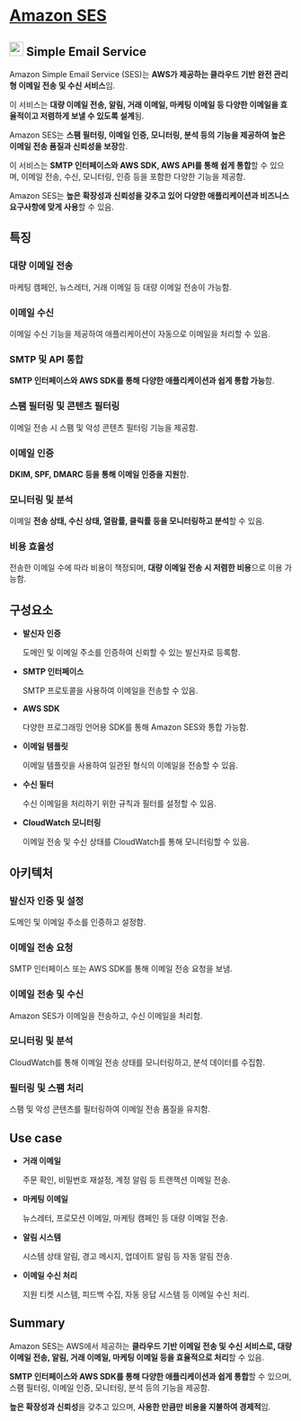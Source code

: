 # [Amazon SES](https://docs.aws.amazon.com/ko_kr/ses/latest/dg/Welcome.html)


## <img src = "https://github.com/user-attachments/assets/30d153c2-504c-4da9-8322-071ad0fcb7f4" width = "25" height = "25"> Simple Email Service

Amazon Simple Email Service (SES)는 **AWS가 제공하는 클라우드 기반 완전 관리형 이메일 전송 및 수신 서비스**임. 

이 서비스는 **대량 이메일 전송, 알림, 거래 이메일, 마케팅 이메일 등 다양한 이메일을 효율적이고 저렴하게 보낼 수 있도록 설계**됨. 

Amazon SES는 **스팸 필터링, 이메일 인증, 모니터링, 분석 등의 기능을 제공하여 높은 이메일 전송 품질과 신뢰성을 보장**함.

이 서비스는 **SMTP 인터페이스와 AWS SDK, AWS API를 통해 쉽게 통합**할 수 있으며, 이메일 전송, 수신, 모니터링, 인증 등을 포함한 다양한 기능을 제공함. 

Amazon SES는 **높은 확장성과 신뢰성을 갖추고 있어 다양한 애플리케이션과 비즈니스 요구사항에 맞게 사용**할 수 있음.

## 특징

### 대량 이메일 전송

마케팅 캠페인, 뉴스레터, 거래 이메일 등 대량 이메일 전송이 가능함.

### 이메일 수신

이메일 수신 기능을 제공하여 애플리케이션이 자동으로 이메일을 처리할 수 있음.

### SMTP 및 API 통합

**SMTP 인터페이스와 AWS SDK를 통해 다양한 애플리케이션과 쉽게 통합 가능**함.

### 스팸 필터링 및 콘텐츠 필터링

이메일 전송 시 스팸 및 악성 콘텐츠 필터링 기능을 제공함.

### 이메일 인증

**DKIM, SPF, DMARC 등을 통해 이메일 인증을 지원**함.

### 모니터링 및 분석

이메일 **전송 상태, 수신 상태, 열람률, 클릭률 등을 모니터링하고 분석**할 수 있음.

### 비용 효율성

전송한 이메일 수에 따라 비용이 책정되며, **대량 이메일 전송 시 저렴한 비용**으로 이용 가능함.

## 구성요소

* **발신자 인증**

    도메인 및 이메일 주소를 인증하여 신뢰할 수 있는 발신자로 등록함.

* **SMTP 인터페이스**

    SMTP 프로토콜을 사용하여 이메일을 전송할 수 있음.

* **AWS SDK**

    다양한 프로그래밍 언어용 SDK를 통해 Amazon SES와 통합 가능함.

* **이메일 템플릿**

    이메일 템플릿을 사용하여 일관된 형식의 이메일을 전송할 수 있음.

* **수신 필터**

    수신 이메일을 처리하기 위한 규칙과 필터를 설정할 수 있음.

* **CloudWatch 모니터링**

    이메일 전송 및 수신 상태를 CloudWatch를 통해 모니터링할 수 있음.

## 아키텍처

### 발신자 인증 및 설정

도메인 및 이메일 주소를 인증하고 설정함.

### 이메일 전송 요청

SMTP 인터페이스 또는 AWS SDK를 통해 이메일 전송 요청을 보냄.

### 이메일 전송 및 수신

Amazon SES가 이메일을 전송하고, 수신 이메일을 처리함.

### 모니터링 및 분석

CloudWatch를 통해 이메일 전송 상태를 모니터링하고, 분석 데이터를 수집함.

### 필터링 및 스팸 처리

스팸 및 악성 콘텐츠를 필터링하여 이메일 전송 품질을 유지함.

## Use case

* **거래 이메일**

    주문 확인, 비밀번호 재설정, 계정 알림 등 트랜잭션 이메일 전송.

* **마케팅 이메일**

    뉴스레터, 프로모션 이메일, 마케팅 캠페인 등 대량 이메일 전송.

* **알림 시스템**

    시스템 상태 알림, 경고 메시지, 업데이트 알림 등 자동 알림 전송.

* **이메일 수신 처리**

    지원 티켓 시스템, 피드백 수집, 자동 응답 시스템 등 이메일 수신 처리.

## Summary

Amazon SES는 AWS에서 제공하는 **클라우드 기반 이메일 전송 및 수신 서비스로, 대량 이메일 전송, 알림, 거래 이메일, 마케팅 이메일 등을 효율적으로 처리**할 수 있음. 

**SMTP 인터페이스와 AWS SDK를 통해 다양한 애플리케이션과 쉽게 통합**할 수 있으며, 스팸 필터링, 이메일 인증, 모니터링, 분석 등의 기능을 제공함. 

**높은 확장성과 신뢰성**을 갖추고 있으며, **사용한 만큼만 비용을 지불하여 경제적**임. 